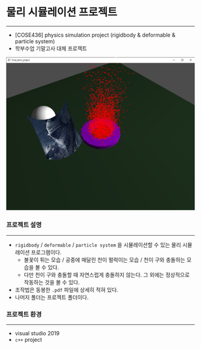 # 물리 시뮬레이션 프로젝트

---
* [COSE436] physics simulation project (rigidbody & deformable & particle system)
* 학부수업 기말고사 대체 프로젝트

![](Images/2021-02-28-22-40-43.png)

### 프로젝트 설명

---

 * `rigidbody` / `deformable` / `particle system` 을 시뮬레이션할 수 있는 물리 시뮬레이션 프로그램이다. 
    * 불꽃이 튀는 모습 / 공중에 매달린 천이 펄럭이는 모습 / 천이 구와 충돌하는 모습을 볼 수 있다.
    * 다만 천이 구와 충돌할 때 자연스럽게 충돌하지 않는다. 그 외에는 정상적으로 작동하는 것을 볼 수 있다.
 * 조작법은 동봉한 `.pdf` 파일에 상세히 적혀 있다. 
 * 나머지 폴더는 프로젝트 폴더이다.

### 프로젝트 환경

---

* visual studio 2019
* `c++` project


